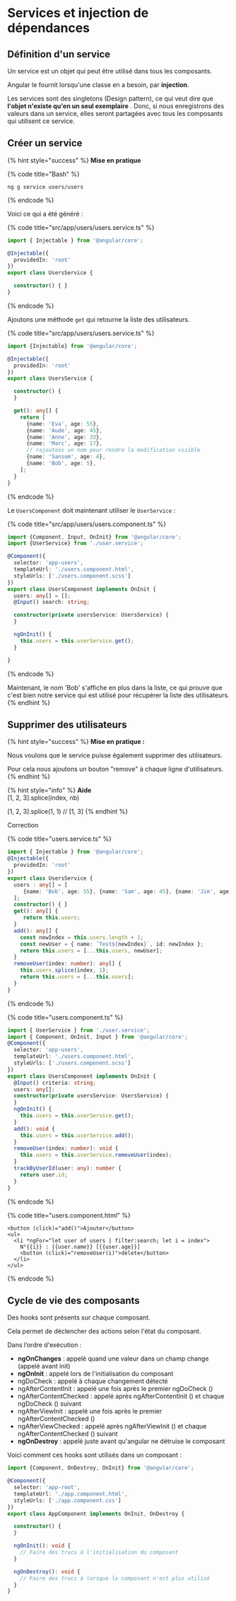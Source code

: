 # Services et injection de dépendances

## Définition d'un service

Un service est un objet qui peut être utilisé dans tous les composants.

Angular le fournit lorsqu'une classe en a besoin, par **injection**.

Les services sont des singletons \(Design pattern\), ce qui veut dire que **l'objet n'existe qu'en un seul exemplaire**. Donc, si nous enregistrons des valeurs dans un service, elles seront partagées avec tous les composants qui utilisent ce service.

## Créer un service

{% hint style="success" %}
**Mise en pratique**

{% code title="Bash" %}
```text
ng g service users/users
```
{% endcode %}

Voici ce qui a été généré :

{% code title="src/app/users/users.service.ts" %}
```typescript
import { Injectable } from '@angular/core';

@Injectable({
  providedIn: 'root'
})
export class UsersService {

  constructor() { }
}
```
{% endcode %}

Ajoutons une méthode `get` qui retourne la liste des utilisateurs.

{% code title="src/app/users/users.service.ts" %}
```typescript
import {Injectable} from '@angular/core';

@Injectable({
  providedIn: 'root'
})
export class UsersService {

  constructor() {
  }

  get(): any[] {
    return [
      {name: 'Eva', age: 55},
      {name: 'Aude', age: 45},
      {name: 'Anne', age: 33},
      {name: 'Marc', age: 17},
      // rajoutons un nom pour rendre la modification visible
      {name: 'Sansom', age: 4},
      {name: 'Bob', age: 5},
    ];
  }
}
```
{% endcode %}

Le `UsersComponent` doit maintenant utiliser le `UserService` :

{% code title="src/app/users/users.component.ts" %}
```typescript
import {Component, Input, OnInit} from '@angular/core';
import {UserService} from './user.service';

@Component({
  selector: 'app-users',
  templateUrl: './users.component.html',
  styleUrls: ['./users.component.scss']
})
export class UsersComponent implements OnInit {
  users: any[] = [];
  @Input() search: string;

  constructor(private usersService: UsersService) {
  }

  ngOnInit() {
    this.users = this.userService.get();
  }

}
```
{% endcode %}

Maintenant, le nom 'Bob' s'affiche en plus dans la liste, ce qui prouve que c'est bien notre service qui est utilisé pour récupérer la liste des utilisateurs.
{% endhint %}

## Supprimer des utilisateurs

{% hint style="success" %}
**Mise en pratique :**

Nous voulons que le service puisse également supprimer des utilisateurs.

Pour cela nous ajoutons un bouton "remove" à chaque ligne d'utilisateurs.
{% endhint %}

{% hint style="info" %}
**Aide**  
\[1, 2, 3\].splice\(index, nb\)

\[1, 2, 3\].splice\(1, 1\) // \[1, 3\]
{% endhint %}

Correction

{% code title="users.service.ts" %}
```typescript
import { Injectable } from '@angular/core';
@Injectable({
  providedIn: 'root'
})
export class UsersService {
  users : any[] = [
     {name: 'Bob', age: 55}, {name: 'Sam', age: 45}, {name: 'Jim', age: 33}, {name: 'Ana', age: 17},  {name: 'Lou', age: 4},
  ];
  constructor() { }
  get(): any[] {
     return this.users;
  }
  add(): any[] {
    const newIndex = this.users.length + 1;
    const newUser = { name: `Test${newIndex}`, id: newIndex };
    return this.users = [...this.users, newUser];
  }
  removeUser(index: number): any[] {
    this.users.splice(index, 1);
    return this.users = [...this.users];
  }
}
```
{% endcode %}

{% code title="users.component.ts" %}
```typescript
import { UserService } from './user.service';
import { Component, OnInit, Input } from '@angular/core';
@Component({
  selector: 'app-users',
  templateUrl: './users.component.html',
  styleUrls: ['./users.component.scss']
})
export class UsersComponent implements OnInit {
  @Input() criteria: string;
  users: any[];
  constructor(private usersService: UsersService) {
  }
  ngOnInit() {
    this.users = this.userService.get();
  }
  add(): void {
    this.users = this.userService.add();
  }
  removeUser(index: number): void {
    this.users = this.userService.removeUser(index);
  }
  trackByUserId(user: any): number {
    return user.id;
  }
}
```
{% endcode %}

{% code title="users.component.html" %}
```markup
<button (click)="add()">Ajouter</button>
<ul>
  <li *ngFor="let user of users | filter:search; let i = index">
    N°{{i}} : {{user.name}} [{{user.age}}]
    <button (click)="removeUser(i)">delete</button>
  </li>
</ul>
```
{% endcode %}

## Cycle de vie des composants

Des hooks sont présents sur chaque composant.

Cela permet de déclencher des actions selon l'état du composant.

Dans l’ordre d'exécution :

* **ngOnChanges** : appelé quand une valeur dans un champ change \(appelé avant init\)
* **ngOnInit** : appelé lors de l'initialisation du composant
* ngDoCheck : appelé à chaque changement détecté
* ngAfterContentInit : appelé une fois après le premier ngDoCheck \(\)
* ngAfterContentChecked : appelé après ngAfterContentInit \(\) et chaque ngDoCheck \(\) suivant
* ngAfterViewInit : appelé une fois après le premier ngAfterContentChecked \(\)
* ngAfterViewChecked : appelé après ngAfterViewInit \(\) et chaque ngAfterContentChecked \(\) suivant
* **ngOnDestroy** : appelé juste avant qu'angular ne détruise le composant

Voici comment ces hooks sont utilisés dans un composant :

```typescript
import {Component, OnDestroy, OnInit} from '@angular/core';

@Component({
  selector: 'app-root',
  templateUrl: './app.component.html',
  styleUrls: ['./app.component.css']
})
export class AppComponent implements OnInit, OnDestroy {

  constructor() {
  }

  ngOnInit(): void {
    // Faire des trucs à l'initialisation du composant
  }

  ngOnDestroy(): void {
    // Faire des trucs à lorsque le composant n'est plus utilisé
  }
}
```

